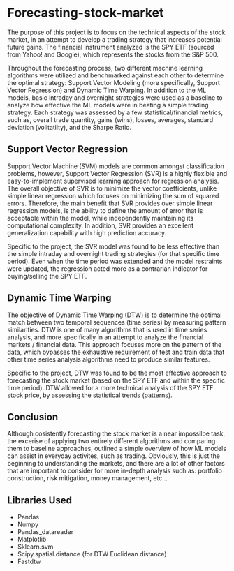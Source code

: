 # Forecasting-stock-market

The purpose of this project is to focus on the technical aspects of the stock market, in an attempt to develop a trading strategy that increases potential future gains. The financial instrument analyzed is the SPY ETF (sourced from Yahoo! and Google), which represents the stocks from the S&P 500.

Throughout the forecasting process, two different machine learning algorithms were utilized and benchmarked against each other to determine the optimal strategy: Support Vector Modeling (more specifically, Support Vector Regression) and Dynamic Time Warping. In addition to the ML models, basic intraday and overnight strategies were used as a baseline to analyze how effective the ML models were in beating a simple trading strategy. Each strategy was assessed by a few statistical/financial metrics, such as, overall trade quantity, gains (wins), losses, averages, standard deviation (volitatilty), and the Sharpe Ratio.

## Support Vector Regression

Support Vector Machine (SVM) models are common amongst classification problems, however, Support Vector Regression (SVR) is a highly flexible and easy-to-implement supervised learning approach for regression analysis. The overall objective of SVR is to minimize the vector coefficients, unlike simple linear regression which focuses on minimizing the sum of squared errors. Therefore, the main benefit that SVR provides over simple linear regression models, is the ability to define the amount of error that is acceptable within the model, while independently maintaining its computational complexity. In addition, SVR provides an excellent generalization capability with high prediction accuracy.

Specific to the project, the SVR model was found to be less effective than the simple intraday and overnight trading strategies (for that specific time period). Even when the time period was extended and the model restraints were updated, the regression acted more as a contrarian indicator for buying/selling the SPY ETF.

## Dynamic Time Warping

The objective of Dynamic Time Warping (DTW) is to determine the optimal match between two temporal sequences (time series) by measuring pattern similarities. DTW is one of many algorithms that is used in time series analysis, and more specifically in an attempt to analyze the financial markets / financial data. This approach focuses more on the pattern of the data, which bypasses the exhaustive requirement of test and train data that other time series analysis algorithms need to produce similar features.

Specific to the project, DTW was found to be the most effective approach to forecasting the stock market (based on the SPY ETF and within the specific time period). DTW allowed for a more technical analysis of the SPY ETF stock price, by assessing the statistical trends (patterns).

## Conclusion

Although cosistently forecasting the stock market is a near impossilbe task, the excerise of applying two entirely different algorithms and comparing them to baseline approaches, outlined a simple overview of how ML models can assist in everyday activites, such as trading. Obviously, this is just the beginning to understanding the markets, and there are a lot of other factors that are important to consider for more in-depth analysis such as: portfolio construction, risk mitigation, money management, etc...


## Libraries Used

- Pandas
- Numpy
- Pandas_datareader
- Matplotlib
- Sklearn.svm
- Scipy.spatial.distance (for DTW Euclidean distance)
- Fastdtw
